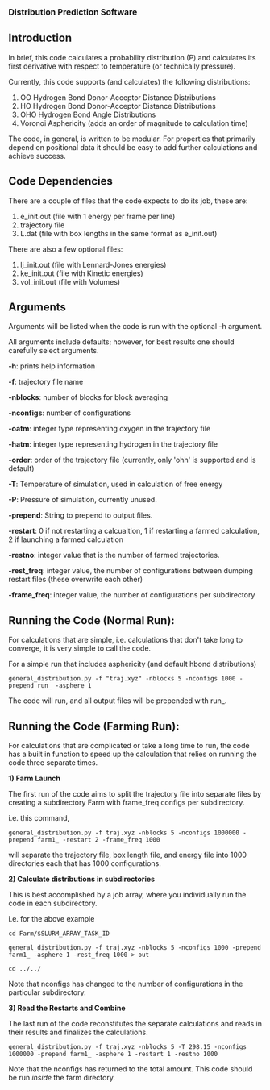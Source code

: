 ### Distribution Prediction Software

## Introduction

In brief, this code calculates a probability distribution (P) and calculates its first derivative with
respect to temperature (or technically pressure).

Currently, this code supports (and calculates) the following distributions:
1) OO Hydrogen Bond Donor-Acceptor Distance Distributions
2) HO Hydrogen Bond Donor-Acceptor Distance Distributions
3) OHO Hydrogen Bond Angle Distributions
4) Voronoi Asphericity (adds an order of magnitude to calculation time)

The code, in general, is written to be modular. For properties that primarily depend on positional data it should be easy to add further calculations and achieve success.

## Code Dependencies

There are a couple of files that the code expects to do its job, these are:
1) e\_init.out (file with 1 energy per frame per line)
2) trajectory file
3) L.dat (file with box lengths in the same format as e\_init.out)

There are also a few optional files:
1) lj\_init.out (file with Lennard-Jones energies)
2) ke\_init.out (file with Kinetic energies)
3) vol\_init.out (file with Volumes)

## Arguments 
Arguments will be listed when the code is run with the optional -h argument.

All arguments include defaults; however, for best results one should carefully select arguments.

**-h**: prints help information

**-f**: trajectory file name

**-nblocks**: number of blocks for block averaging

**-nconfigs**: number of configurations

**-oatm**: integer type representing oxygen in the trajectory file

**-hatm**: integer type representing hydrogen in the trajectory file

**-order**: order of the trajectory file (currently, only 'ohh' is supported and is default)

**-T**: Temperature of simulation, used in calculation of free energy

**-P**: Pressure of simulation, currently unused.

**-prepend**: String to prepend to output files.

**-restart**: 0 if not restarting a calcualtion, 1 if restarting a farmed calculation, 2 if launching a farmed calculation

**-restno**: integer value that is the number of farmed trajectories.

**-rest\_freq**: integer value, the number of configurations between dumping restart files (these overwrite each other)

**-frame\_freq**: integer value, the number of configurations per subdirectory


## Running the Code (Normal Run):

For calculations that are simple, i.e. calculations that don't take long to converge, it is very simple to call the code. 



For a simple run that includes asphericity (and default hbond distributions)

```
general_distribution.py -f "traj.xyz" -nblocks 5 -nconfigs 1000 -prepend run_ -asphere 1
```

The code will run, and all output files will be prepended with run\_.


## Running the Code (Farming Run):

For calculations that are complicated or take a long time to run, the code has a built in function to speed up the 
calculation that relies on running the code three separate times.

**1) Farm Launch**

The first run of the code aims to split the trajectory file into separate files by creating a subdirectory Farm with frame_freq configs per subdirectory.

i.e. this command,

```
general_distribution.py -f traj.xyz -nblocks 5 -nconfigs 1000000 -prepend farm1_ -restart 2 -frame_freq 1000 
```

will separate the trajectory file, box length file, and energy file into 1000 directories each that has 1000 configurations.


**2) Calculate distributions in subdirectories**

This is best accomplished by a job array, where you individually run the code in each subdirectory.

i.e. for the above example

```
cd Farm/$SLURM_ARRAY_TASK_ID

general_distribution.py -f traj.xyz -nblocks 5 -nconfigs 1000 -prepend farm1_ -asphere 1 -rest_freq 1000 > out

cd ../../
```

Note that nconfigs has changed to the number of configurations in the particular subdirectory.

**3) Read the Restarts and Combine**

The last run of the code reconstitutes the separate calculations and reads in their results and finalizes the calculations.
```
general_distribution.py -f traj.xyz -nblocks 5 -T 298.15 -nconfigs 1000000 -prepend farm1_ -asphere 1 -restart 1 -restno 1000
```
Note that the nconfigs has returned to the total amount. This code should be run *inside* the farm directory.



